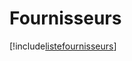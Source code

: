# Fournisseurs

[!include[listefournisseurs](fournisseurs.listefournisseurs.autogen.md)]
















